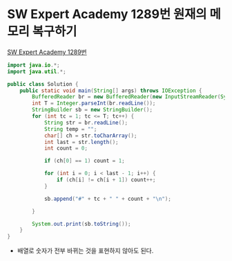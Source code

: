 # SW Expert Academy 1289번 원재의 메모리 복구하기
[SW Expert Academy 1289번](https://swexpertacademy.com/main/code/problem/problemDetail.do?problemLevel=3&contestProbId=AV19AcoKI9sCFAZN&categoryId=AV19AcoKI9sCFAZN&categoryType=CODE&problemTitle=&orderBy=RECOMMEND_COUNT&selectCodeLang=JAVA&select-1=3&pageSize=10&pageIndex=1)
```java
import java.io.*;
import java.util.*;

public class Solution {
    public static void main(String[] args) throws IOException {
        BufferedReader br = new BufferedReader(new InputStreamReader(System.in));
        int T = Integer.parseInt(br.readLine());
        StringBuilder sb = new StringBuilder();
        for (int tc = 1; tc <= T; tc++) {
            String str = br.readLine();
            String temp = "";
            char[] ch = str.toCharArray();
            int last = str.length();
            int count = 0;

            if (ch[0] == 1) count = 1;

            for (int i = 0; i < last - 1; i++) {
                if (ch[i] != ch[i + 1]) count++;
            }

            sb.append("#" + tc + " " + count + "\n");

        }

        System.out.print(sb.toString());
    }
}
```
* 배열로 숫자가 전부 바뀌는 것을 표현하지 않아도 된다.